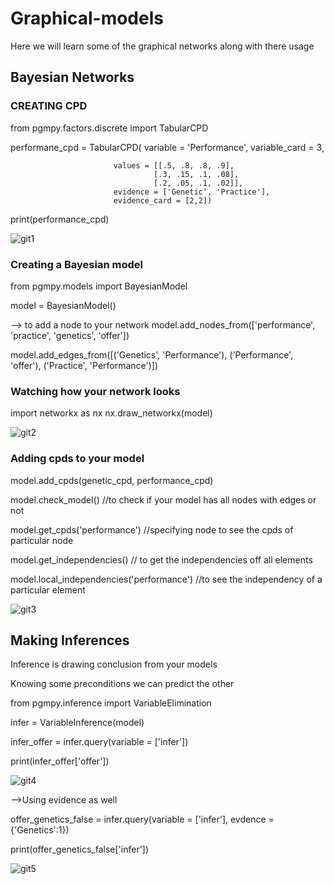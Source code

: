 # Graphical-models
Here we will learn some of the graphical networks along with there usage

## Bayesian Networks

### CREATING CPD 

from pgmpy.factors.discrete import TabularCPD


performane_cpd = TabularCPD( variable = 'Performance',
                           variable_card = 3,
                           
                           values = [[.5, .8, .8, .9],
                                    [.3, .15, .1, .08],
                                    [.2, .05, .1, .02]],
                           evidence = ['Genetic', 'Practice'],
                           evidence_card = [2,2])
                           

print(performance_cpd)

![git1](https://user-images.githubusercontent.com/52886443/68379628-3f6a8100-0174-11ea-8b9a-3fc80670c262.png)

### Creating a Bayesian model
from pgmpy.models import BayesianModel

model = BayesianModel()

--> to add a node to your network
model.add_nodes_from(['performance', 'practice', 'genetics', 'offer'])

model.add_edges_from([('Genetics', 'Performance'), ('Performance', 'offer'), ('Practice', 'Performance')])

### Watching how your network looks

import networkx as nx
nx.draw_networkx(model)

![git2](https://user-images.githubusercontent.com/52886443/68380618-32e72800-0176-11ea-939d-8d3632618d00.png)

### Adding cpds to your model

model.add_cpds(genetic_cpd, performance_cpd)

model.check_model() //to check if your model has all nodes with edges or not

model.get_cpds('performance') //specifying node to see the cpds of particular node

model.get_independencies()  // to get the independencies off all elements

model.local_independencies('performance')  //to see the independency of a particular element

![git3](https://user-images.githubusercontent.com/52886443/68381048-f831bf80-0176-11ea-9a57-8a8dcd13d5f7.png)

## Making Inferences

Inference is drawing conclusion from your models

Knowing some preconditions we can predict the other

from pgmpy.inference import VariableElimination

infer = VariableInference(model)

infer_offer = infer.query(variable = ['infer'])

print(infer_offer['offer'])

![git4](https://user-images.githubusercontent.com/52886443/68381892-9ffbbd00-0178-11ea-9cc4-0b592e5309f4.png)

-->Using evidence as well

offer_genetics_false = infer.query(variable = ['infer'], evdence = {'Genetics':1})

print(offer_genetics_false['infer'])

![git5](https://user-images.githubusercontent.com/52886443/68382154-257f6d00-0179-11ea-9970-970408307945.png)











